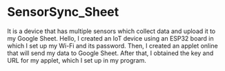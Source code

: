 # SensorSync_Sheet
It is a device that has multiple sensors which collect data and upload it to my Google Sheet.
Hello, I created an IoT device using an ESP32 board in which I set up my Wi-Fi and its password. Then, I created an applet online that will send my data to Google Sheet. After that, I obtained the key and URL for my applet, which I set up in my program.
